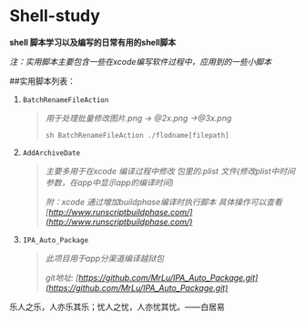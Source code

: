 # Shell-study

**shell 脚本学习以及编写的日常有用的shell脚本**

*注：实用脚本主要包含一些在xcode编写软件过程中，应用到的一些小脚本*

##实用脚本列表：

1. `BatchRenameFileAction` 
   >*用于处理批量修改图片.png -> @2x.png ->@3x.png*
   >
   >``sh BatchRenameFileAction ./flodname[filepath]``

2. `AddArchiveDate` 
   
   >*主要多用于在xcode 编译过程中修改 包里的.plist 文件(修改plist中时间参数，在app中显示app的编译时间)*
   >
   >*附：xcode 通过增加buildphase编译时执行脚本
   具体操作可以查看 [http://www.runscriptbuildphase.com/](http://www.runscriptbuildphase.com/)*

3. `IPA_Auto_Package` 

   >*此项目用于app分渠道编译越狱包*
   >
   >*git地址: [https://github.com/MrLu/IPA_Auto_Package.git](https://github.com/MrLu/IPA_Auto_Package.git)*







 乐人之乐，人亦乐其乐；忧人之忧，人亦忧其忧。——白居易
